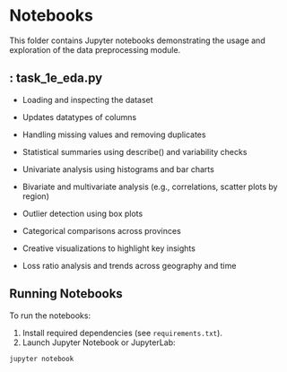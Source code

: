 # Notebooks

This folder contains Jupyter notebooks demonstrating the usage and exploration of the data preprocessing module.

## : task_1e_eda.py

- Loading and inspecting the dataset

- Updates datatypes of columns

- Handling missing values and removing duplicates

- Statistical summaries using describe() and variability checks

- Univariate analysis using histograms and bar charts

- Bivariate and multivariate analysis (e.g., correlations, scatter plots by region)

- Outlier detection using box plots

- Categorical comparisons across provinces

- Creative visualizations to highlight key insights

- Loss ratio analysis and trends across geography and time


## Running Notebooks

To run the notebooks:

1. Install required dependencies (see `requirements.txt`).
2. Launch Jupyter Notebook or JupyterLab:

```bash
jupyter notebook
```